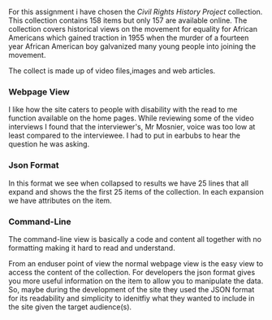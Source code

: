 For this assignment i have chosen the _Civil Rights History Project_ collection. This collection contains 158 items but only 157 are available online. The collection covers historical views on the movement for equality for African Americans which gained traction in 1955 when the murder of a fourteen year African American boy galvanized many young people into joining the movement.

The collect is made up of video files,images and web articles.

### Webpage View

I like how the site caters to people with disability with the read to me function available on the home pages. While reviewing some of the video interviews I found that the interviewer's, Mr Mosnier, voice was too low at least compared to the interviewee. I had to put in earbubs to hear the question he was asking.

### Json Format
In this format we see when collapsed to results we have 25 lines that all expand and shows the the first 25 items of the collection. In each expansion we have attributes on the item. 



### Command-Line
The command-line view is basically a code and content all together with no formatting making it hard to read and understand.

From an enduser point of view the normal webpage view is the easy view to access the content of the collection. For developers the json format gives you more useful information on the item to allow you to manipulate the data. So, maybe during the development of the site they used the JSON format for its readability and simplicity to idenitfiy what they wanted to include in the site given the target audience(s).
